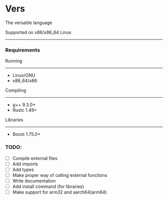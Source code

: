 # Vers
The versatile language

Supported on x86/x86_64 Linux

--- 

### Requirements

Running

---

- Linux/GNU
- x86_64/x86
  
Compiling

---

- g++ 9.3.0+
- Rustc 1.49+

Libraries

---

- Boost 1.75.0+

### TODO:
- [ ] Compile external files
- [ ] Add imports
- [ ] Add types
- [ ] Make proper way of calling external functions
- [ ] Write documentation
- [ ] Add install command (for libraries)
- [ ] Make support for arm32 and aarch64(arm64)
